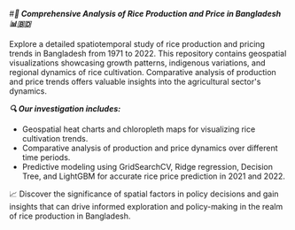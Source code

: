 #***🌾 Comprehensive Analysis of Rice Production and Price in Bangladesh 📊🇧🇩***

Explore a detailed spatiotemporal study of rice production and pricing trends in Bangladesh from 1971 to 2022. This repository contains geospatial visualizations showcasing growth patterns, indigenous variations, and regional dynamics of rice cultivation. Comparative analysis of production and price trends offers valuable insights into the agricultural sector's dynamics.

***🔍 Our investigation includes:***

- Geospatial heat charts and chloropleth maps for visualizing rice cultivation trends.
- Comparative analysis of production and price dynamics over different time periods.
- Predictive modeling using GridSearchCV, Ridge regression, Decision Tree, and LightGBM for accurate rice price prediction in 2021 and 2022.

📈 Discover the significance of spatial factors in policy decisions and gain insights that can drive informed exploration and policy-making in the realm of rice production in Bangladesh.

